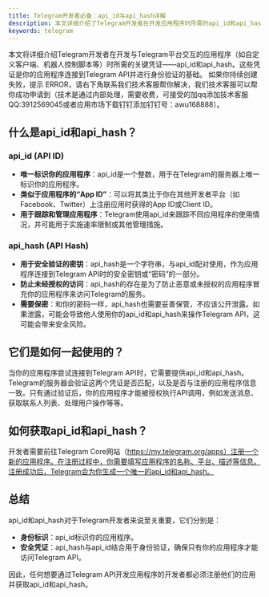 ```yaml
---
title: Telegram开发者必备：api_id与api_hash详解
description: 本文详细介绍了Telegram开发者在开发应用程序时所需的api_id和api_hash，包括它们的作用、如何获取以及使用方法。
keywords: telegram
---
```


本文将详细介绍Telegram开发者在开发与Telegram平台交互的应用程序（如自定义客户端、机器人控制脚本等）时所需的关键凭证——api_id和api_hash。这些凭证是你的应用程序连接到Telegram API并进行身份验证的基础。
如果你持续创建失败，提示 ERROR，请右下角联系我们技术客服帮你解决，我们技术客服可以帮你成功申请到（技术是通过内部处理，需要收费，可接受的加qq添加技术客服QQ:3912569045或者应用市场下载钉钉添加钉钉号：awu168888）。


## 什么是api_id和api_hash？

### api_id (API ID)

- **唯一标识你的应用程序**：api_id是一个整数，用于在Telegram的服务器上唯一标识你的应用程序。
- **类似于应用程序的“App ID”**：可以将其类比于你在其他开发者平台（如Facebook、Twitter）上注册应用时获得的App ID或Client ID。
- **用于跟踪和管理应用程序**：Telegram使用api_id来跟踪不同应用程序的使用情况，并可能用于实施速率限制或其他管理措施。

### api_hash (API Hash)

- **用于安全验证的密钥**：api_hash是一个字符串，与api_id配对使用，作为应用程序连接到Telegram API时的安全密钥或“密码”的一部分。
- **防止未经授权的访问**：api_hash的存在是为了防止恶意或未授权的应用程序冒充你的应用程序来访问Telegram的服务。
- **需要保密**：和你的密码一样，api_hash也需要妥善保管，不应该公开泄露。如果泄露，可能会导致他人使用你的api_id和api_hash来操作Telegram API，这可能会带来安全风险。

## 它们是如何一起使用的？

当你的应用程序尝试连接到Telegram API时，它需要提供api_id和api_hash。Telegram的服务器会验证这两个凭证是否匹配，以及是否与注册的应用程序信息一致。只有通过验证后，你的应用程序才能被授权执行API调用，例如发送消息、获取联系人列表、处理用户操作等等。

## 如何获取api_id和api_hash？

开发者需要前往Telegram Core网站（https://my.telegram.org/apps）注册一个新的应用程序。在注册过程中，你需要填写应用程序的名称、平台、描述等信息。注册成功后，Telegram会为你生成一个唯一的api_id和api_hash。

## 总结

api_id和api_hash对于Telegram开发者来说至关重要，它们分别是：

- **身份标识**：api_id标识你的应用程序。
- **安全凭证**：api_hash与api_id结合用于身份验证，确保只有你的应用程序才能访问Telegram API。

因此，任何想要通过Telegram API开发应用程序的开发者都必须注册他们的应用并获取api_id和api_hash。
